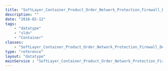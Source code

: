 ```yaml
---
title: "SoftLayer_Container_Product_Order_Network_Protection_Firewall_Dedicated_Upgrade"
description: ""
date: "2018-02-12"
tags:
    - "datatype"
    - "sldn"
    - "Container"
classes:
    - "SoftLayer_Container_Product_Order_Network_Protection_Firewall_Dedicated_Upgrade"
type: "reference"
layout: "datatype"
mainService : "SoftLayer_Container_Product_Order_Network_Protection_Firewall_Dedicated_Upgrade"
---
```

